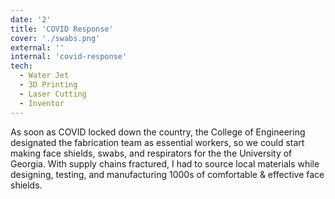 ```yaml
---
date: '2'
title: 'COVID Response'
cover: './swabs.png'
external: ''
internal: 'covid-response'
tech:
  - Water Jet
  - 3D Printing
  - Laser Cutting
  - Inventor
---
```


As soon as COVID locked down the country, the College of Engineering designated the fabrication team as essential workers, so we could start making face shields, swabs, and respirators for the the University of Georgia. With supply chains fractured, I had to source local materials while designing, testing, and manufacturing 1000s of comfortable & effective face shields.
